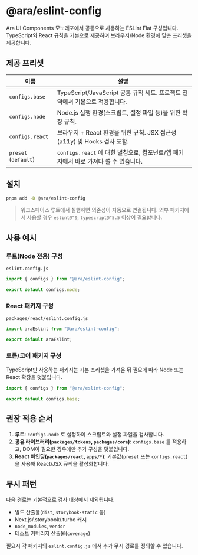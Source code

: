 # @ara/eslint-config

Ara UI Components 모노레포에서 공통으로 사용하는 ESLint Flat 구성입니다. TypeScript와 React 규칙을 기본으로 제공하며 브라우저/Node 환경에 맞춘 프리셋을 제공합니다.

## 제공 프리셋

| 이름 | 설명 |
| --- | --- |
| `configs.base` | TypeScript/JavaScript 공통 규칙 세트. 프로젝트 전역에서 기본으로 적용합니다. |
| `configs.node` | Node.js 실행 환경(스크립트, 설정 파일 등)을 위한 확장 규칙. |
| `configs.react` | 브라우저 + React 환경을 위한 규칙. JSX 접근성(a11y) 및 Hooks 검사 포함. |
| `preset` (`default`) | `configs.react` 에 대한 별칭으로, 컴포넌트/앱 패키지에서 바로 가져다 쓸 수 있습니다. |

## 설치

```bash
pnpm add -D @ara/eslint-config
```

> 워크스페이스 루트에서 실행하면 의존성이 자동으로 연결됩니다. 외부 패키지에서 사용할 경우 `eslint@^9`, `typescript@^5.5` 이상이 필요합니다.

## 사용 예시

### 루트(Node 전용) 구성

`eslint.config.js`

```js
import { configs } from "@ara/eslint-config";

export default configs.node;
```

### React 패키지 구성

`packages/react/eslint.config.js`

```js
import araEslint from "@ara/eslint-config";

export default araEslint;
```

### 토큰/코어 패키지 구성

TypeScript만 사용하는 패키지는 기본 프리셋을 가져온 뒤 필요에 따라 Node 또는 React 확장을 덧붙입니다.

```js
import { configs } from "@ara/eslint-config";

export default configs.base;
```

## 권장 적용 순서

1. **루트**: `configs.node` 로 설정하여 스크립트와 설정 파일을 검사합니다.
2. **공유 라이브러리(`packages/tokens`, `packages/core`)**: `configs.base` 를 적용하고, DOM이 필요한 경우에만 추가 구성을 덧붙입니다.
3. **React 바인딩(`packages/react`, `apps/*`)**: 기본값(`preset` 또는 `configs.react`)을 사용해 React/JSX 규칙을 활성화합니다.

## 무시 패턴

다음 경로는 기본적으로 검사 대상에서 제외됩니다.

- 빌드 산출물(`dist`, `storybook-static` 등)
- Next.js/.storybook/.turbo 캐시
- `node_modules`, `vendor`
- 테스트 커버리지 산출물(`coverage`)

필요시 각 패키지의 `eslint.config.js` 에서 추가 무시 경로를 정의할 수 있습니다.
